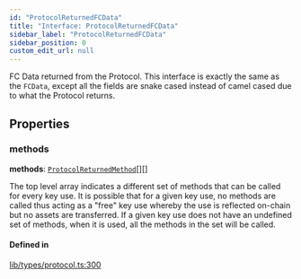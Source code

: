 ```yaml
---
id: "ProtocolReturnedFCData"
title: "Interface: ProtocolReturnedFCData"
sidebar_label: "ProtocolReturnedFCData"
sidebar_position: 0
custom_edit_url: null
---
```


FC Data returned from the Protocol. This interface is exactly the same as the `FCData`, except all the fields are
snake cased instead of camel cased due to what the Protocol returns.

## Properties

### methods

 **methods**: [`ProtocolReturnedMethod`](ProtocolReturnedMethod.md)[][]

The top level array indicates a different set of methods that can be called for every key use. It is possible that for a given key use, no methods are called thus acting as a "free" key use whereby the use is reflected on-chain but no assets are transferred.
If a given key use does not have an undefined set of methods, when it is used, all the methods in the set will be called.

#### Defined in

[lib/types/protocol.ts:300](https://github.com/keypom/keypom-js/blob/53ee056a4/packages/core/src/lib/types/protocol.ts#L300)
